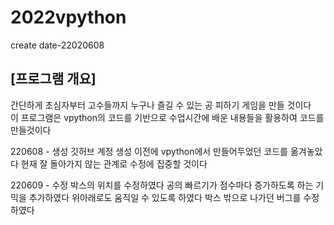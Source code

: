 # 2022vpython
create date-22020608  
##  [프로그램 개요]  
간단하게 초심자부터 고수들까지 누구나 즐길 수 있는 공 피하기 게임을 만들 것이다  
이 프로그램은 vpython의 코드를 기반으로 수업시간에 배운 내용들을 활용하여 코드를 만들것이다
  
220608 - 생성
깃허브 계정 생성 이전에 vpython에서 만들어두었던 코드를 옮겨놓았다
현재 잘 돌아가지 않는 관계로 수정에 집중할 것이다

220609 - 수정
박스의 위치를 수정하였다
공의 빠르기가 점수마다 증가하도록 하는 기믹을 추가하였다
위아래로도 움직일 수 있도록 하였다
박스 밖으로 나가던 버그를 수정하였다

